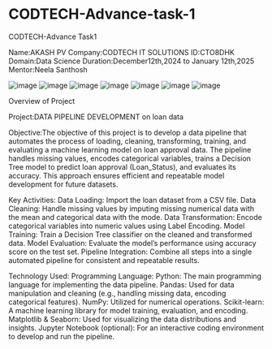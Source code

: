 # CODTECH-Advance-task-1

CODTECH-Advance Task1

Name:AKASH PV 
Company:CODTECH IT SOLUTIONS 
ID:CTO8DHK 
Domain:Data Science 
Duration:December12th,2024 to January 12th,2025 
Mentor:Neela Santhosh

![image](https://github.com/user-attachments/assets/7b50b885-4a5e-4de1-abf1-d0e5967f1004)
![image](https://github.com/user-attachments/assets/e09d3d9c-45d9-45d2-ab37-d52ab7bbff9a)
![image](https://github.com/user-attachments/assets/ca1aff1f-9ca0-45c5-969d-b842bc1c494c)
![image](https://github.com/user-attachments/assets/0f1ab602-5398-42a1-9baa-0bd19db7761b)
![image](https://github.com/user-attachments/assets/b7f8c5fa-482c-4049-ae24-676ecc811395)
![image](https://github.com/user-attachments/assets/816192c2-5b4e-4493-83ad-4878ef07c439)
![image](https://github.com/user-attachments/assets/c659573f-ccb9-43e9-99b8-c59324a391e1)




Overview of Project

Project:DATA PIPELINE DEVELOPMENT on loan data

Objective:The objective of this project is to develop a data pipeline that automates the process of loading, cleaning, transforming, training, and evaluating a machine learning model on loan approval data. The pipeline handles missing values, encodes categorical variables, trains a Decision Tree model to predict loan approval (Loan_Status), and evaluates its accuracy. This approach ensures efficient and repeatable model development for future datasets.

Key Activities: Data Loading: Import the loan dataset from a CSV file.
Data Cleaning: Handle missing values by imputing missing numerical data with the mean and categorical data with the mode.
Data Transformation: Encode categorical variables into numeric values using Label Encoding.
Model Training: Train a Decision Tree classifier on the cleaned and transformed data.
Model Evaluation: Evaluate the model’s performance using accuracy score on the test set.
Pipeline Integration: Combine all steps into a single automated pipeline for consistent and repeatable results.

Technology Used: Programming Language: Python: The main programming language for implementing the data pipeline.
Pandas: Used for data manipulation and cleaning (e.g., handling missing data, encoding categorical features).
NumPy: Utilized for numerical operations.
Scikit-learn: A machine learning library for model training, evaluation, and encoding.
Matplotlib & Seaborn: Used for visualizing the data distributions and insights.
Jupyter Notebook (optional): For an interactive coding environment to develop and run the pipeline.
